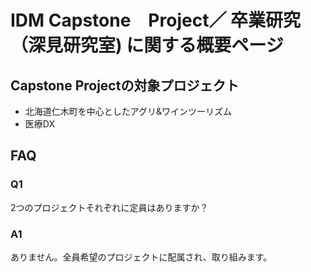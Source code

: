 # IDM Capstone　Project／ 卒業研究　（深見研究室) に関する概要ページ
## Capstone Projectの対象プロジェクト
- 北海道仁木町を中心としたアグリ&ワインツーリズム
- 医療DX

## FAQ
### Q1
2つのプロジェクトそれぞれに定員はありますか？

### A1
ありません。全員希望のプロジェクトに配属され、取り組みます。


